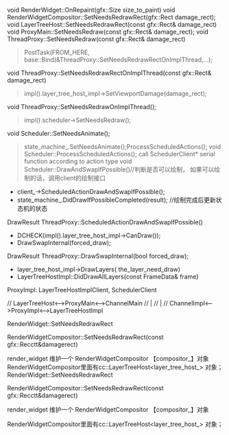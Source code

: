 void RenderWidget::OnRepaint(gfx::Size size_to_paint)
void RenderWidgetCompositor::SetNeedsRedrawRect(gfx::Rect damage_rect);
void LayerTreeHost::SetNeedsRedrawRect(const gfx::Rect& damage_rect)
void ProxyMain::SetNeedsRedraw(const gfx::Rect& damage_rect);
void ThreadProxy::SetNeedsRedraw(const gfx::Rect& damage_rect)
   > PostTask(FROM_HERE, base::Bind(&ThreadProxy::SetNeedsRedrawRectOnImplThread,...);

void ThreadProxy::SetNeedsRedrawRectOnImplThread(const gfx::Rect& damage_rect)
   > impl().layer_tree_host_impl->SetViewportDamage(damage_rect);

void ThreadProxy::SetNeedsRedrawOnImplThread();
   > impl().scheduler->SetNeedsRedraw();

void Scheduler::SetNeedsAnimate();
   > state_machine_.SetNeedsAnimate();ProcessScheduledActions();
void Scheduler::ProcessScheduledActions();
   > call SchedulerClient* serial function according to action type
void Scheduler::DrawAndSwapIfPossible()//判断是否可以绘制， 如果可以绘制的话，调用client的绘制接口
  - client_->ScheduledActionDrawAndSwapIfPossible();
  - state_machine_.DidDrawIfPossibleCompleted(result); //绘制完成后更新状态机的状态

DrawResult ThreadProxy::ScheduledActionDrawAndSwapIfPossible()
  - DCHECK(impl().layer_tree_host_impl->CanDraw());
  - DrawSwapInternal(forced_draw);

DrawResult ThreadProxy::DrawSwapInternal(bool forced_draw);
  - layer_tree_host_impl->DrawLayers( the_layer_need_draw)
  -  LayerTreeHostImpl::DidDrawAllLayers(const FrameData& frame) 


ProxyImpl:  LayerTreeHostImplClient, SchedulerClient 








// LayerTreeHost<-->ProxyMain<-->ChannelMain
//                                    |
//                                    | 
//                                ChannelImpl<-->ProxyImpl<-->LayerTreeHostImpl

RenderWidget::SetNeedsRedrawRect

RenderWidgetCompositor::SetNeedsRedrawRect(const gfx::Recctt&damagerect)



render_widget 维护一个 RenderWidgetCompositor 【compositor_】对象
RenderWidgetCompositor里面有cc::LayerTreeHost<layer_tree_host_> 对象；
RenderWidget::SetNeedsRedrawRect

RenderWidgetCompositor::SetNeedsRedrawRect(const gfx::Recctt&damagerect)




render_widget 维护一个 RenderWidgetCompositor 【compositor_】对象

RenderWidgetCompositor里面有cc::LayerTreeHost<layer_tree_host_> 对象；